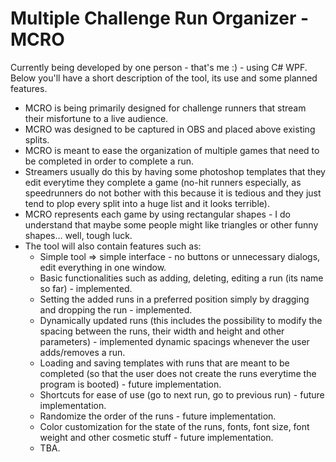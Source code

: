# Multiple Challenge Run Organizer - MCRO

Currently being developed by one person - that's me :) - using C# WPF. Below you'll have a short description of the tool, its use and some planned features.
- MCRO is being primarily designed for challenge runners that stream their misfortune to a live audience.
- MCRO was designed to be captured in OBS and placed above existing splits.
- MCRO is meant to ease the organization of multiple games that need to be completed in order to complete a run.
- Streamers usually do this by having some photoshop templates that they edit everytime they complete a game (no-hit runners especially, as speedrunners do not bother with this because it is tedious and they just tend to plop every split into a huge list and it looks terrible).
- MCRO represents each game by using rectangular shapes - I do understand that maybe some people might like triangles or other funny shapes... well, tough luck.
- The tool will also contain features such as:
    - Simple tool => simple interface - no buttons or unnecessary dialogs, edit everything in one window.
    - Basic functionalities such as adding, deleting, editing a run (its name so far) - implemented.
    - Setting the added runs in a preferred position simply by dragging and dropping the run - implemented.
    - Dynamically updated runs (this includes the possibility to modify the spacing between the runs, their width and height and other parameters) - implemented dynamic spacings whenever the user adds/removes a run.
    - Loading and saving templates with runs that are meant to be completed (so that the user does not create the runs everytime the program is booted) - future implementation.
    - Shortcuts for ease of use (go to next run, go to previous run) - future implementation.
    - Randomize the order of the runs - future implementation.
    - Color customization for the state of the runs, fonts, font size, font weight and other cosmetic stuff - future implementation.
    - TBA.
